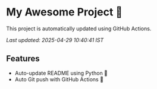 # My Awesome Project 🚀

This project is automatically updated using GitHub Actions.

_Last updated: 2025-04-29 10:40:41 IST_

## Features
- Auto-update README using Python 🐍
- Auto Git push with GitHub Actions 🤖
